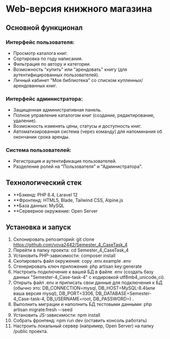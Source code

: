 # Web-версия книжного магазина

## Основной функционал

### Интерфейс пользователя:
- Просмотр каталога книг.
- Сортировка по году написания.
- Фильтрация по автору и категории.
- Возможность "купить" или "арендовать" книгу (для аутентифицированных пользователей).
- Личный кабинет "Моя библиотека" со списком купленных/арендованных книг.
### Интерфейс администратора:
- Защищенная административная панель.
- Полное управление каталогом книг (создание, редактирование, удаление).
- Возможность изменять цены, статусы и доступность книг.
- Автоматизированная система (через команду) для напоминания об окончании срока аренды.
### Система пользователей:
- Регистрация и аутентификация пользователей.
- Разделение ролей на "Пользователя" и "Администратора".

## Технологический стек

*   **Бэкенд: PHP 8.4, Laravel 12
*   **Фронтенд: HTML5, Blade, Tailwind CSS, Alpine.js
*   **База данных: MySQL
*   **Серверное окружение: Open Server

## Установка и запуск

1. Склонировать репозиторий: git clone https://github.com/vova2442/Semester_4_CaseTask_4
2. Перейти в папку проекта: cd Semester_4_CaseTask_4
3. Установить PHP-зависимости: composer install
4. Скопировать файл окружения: copy .env.example .env
5. Сгенерировать ключ приложения: php artisan key:generate
6. Настроить подключение к вашей БД в файле .env (создать базу данных "Semester-4_Case-task-4" с кодировкой utf8mb4_unicode_ci).
7. Открыть файл .env и приписать свои данные для подключения к БД (обычно это: DB_CONNECTION=mysql, DB_HOST=MySQL-8.4(или ваша версия mysql), DB_PORT=3306, DB_DATABASE=Semester-4_Case-task-4, DB_USERNAME=root, DB_PASSWORD=) .
8. Выполнить миграции и наполнить БД тестовыми данными: php artisan migrate:fresh --seed
9. Установить JS-зависимости: npm install
10. Собрать фронтенд: npm run dev (оставить консоль работать)
11. Настроить локальный сервер (например, Open Server) на папку /public проекта.
